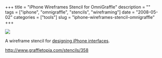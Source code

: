 +++
title = "iPhone Wireframes Stencil for OmniGraffle"
description = ""
tags = ["iphone", "omnigraffle", "stencils", "wireframing"]
date = "2008-05-02"
categories = ["tools"]
slug = "iphone-wireframes-stencil-omnigraffle"
+++


<div class="tool-screenshot mb1"><a href="http://www.graffletopia.com/stencils/358"><img id="bluga-thumbnail-2816" class="bluga-thumbnail custom" src="/media/bluga/
wt52318fb5498a9_custom.jpg"/></a></div><p>A wireframe stencil for <a href="http://www.graffletopia.com/stencils/358">designing iPhone interfaces</a>.</p>
  
<p><a href="http://www.graffletopia.com/stencils/358">http://www.graffletopia.com/stencils/358</a></p>
      
